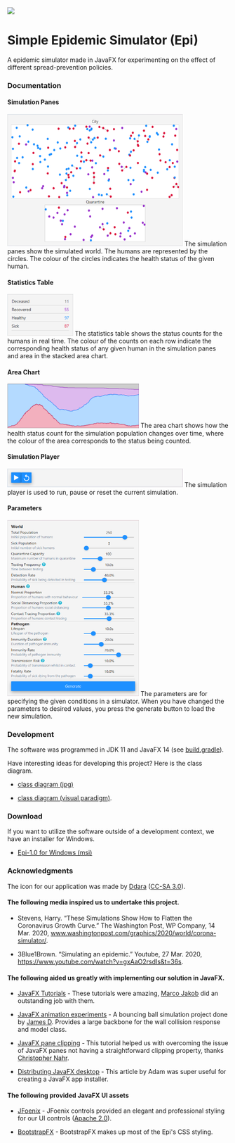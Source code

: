 <img src="https://img.shields.io/github/license/J0HNN7G/EpiSim">

# Simple Epidemic Simulator (Epi)
A epidemic simulator made in JavaFX for experimenting on the effect of different spread-prevention policies.

### Documentation
#### Simulation Panes
<img src="https://github.com/J0HNN7G/EpiSim/blob/master/doc/SimulationPanes.png" width="400" height="300"> 
The simulation panes show the simulated world. The humans are represented by the circles. The colour of the circles indicates the       health status of the given human.

#### Statistics Table 
<img src="https://github.com/J0HNN7G/EpiSim/blob/master/doc/StatisticsTable.png" width="150"> 
The statistics table shows the status counts for the humans in real time. The colour of the counts on each row indicate the corresponding health status of any given human in the simulation panes and area in the stacked area chart.

#### Area Chart
<img src="https://github.com/J0HNN7G/EpiSim/blob/master/doc/AreaChart.png" width="300">
The area chart shows how the health status count for the simulation population changes over time, where the colour of the area corresponds to the status being counted.

#### Simulation Player
<img src="https://github.com/J0HNN7G/EpiSim/blob/master/doc/SimulationPlayer.png" width="400">
The simulation player is used to run, pause or reset the current simulation.

#### Parameters
<img src="https://github.com/J0HNN7G/EpiSim/blob/master/doc/Parameters.png" width="300" height="400">
The parameters are for specifying the given conditions in a simulator. When you have changed the parameters to desired values, you press the generate button to load the new simulation.

### Development 

The software was programmed in JDK 11 and JavaFX 14 (see [build.gradle](https://github.com/J0HNN7G/EpiSim/blob/master/build.gradle)).

Have interesting ideas for developing this project? Here is the class diagram.
- [class diagram (jpg)](https://www.dropbox.com/s/y2o4s7x7vnb244h/Epi%20Class%20Diagram.jpg?dl=1) 

- [class diagram (visual paradigm)](https://www.dropbox.com/s/drcfb5krf6yli4q/Epi%20Class%20Diagram.vpp?dl=1). 

### Download
If you want to utilize the software outside of a development context, we have an installer for Windows.  

- [Epi-1.0 for Windows (msi)](https://www.dropbox.com/s/l94zermzjs9mlfs/Epi-1.0.msi?dl=1)

### Acknowledgments
The icon for our application was made by [Ddara](https://www.iconfinder.com/dDara) ([CC-SA 3.0](https://creativecommons.org/licenses/by-sa/3.0/legalcode)).

#### The following media inspired us to undertake this project.
- Stevens, Harry. “These Simulations Show How to Flatten the Coronavirus Growth Curve.” The Washington Post, WP Company, 14 Mar. 2020, www.washingtonpost.com/graphics/2020/world/corona-simulator/. 

- 3Blue1Brown. “Simulating an epidemic.” Youtube, 27 Mar. 2020, https://www.youtube.com/watch?v=gxAaO2rsdIs&t=36s.

#### The following aided us greatly with implementing our solution in JavaFX.  
- [JavaFX Tutorials](https://code.makery.ch/library/javafx-tutorial/) - These tutorials were amazing, [Marco Jakob](https://code.makery.ch/about/) did an outstanding job with them.

- [JavaFX animation experiments](https://gist.github.com/james-d/8327842) - A bouncing ball simulation project done by [James D](https://gist.github.com/james-d). Provides a large backbone for the wall collision response and model class.

- [JavaFX pane clipping](https://news.kynosarges.org/2016/11/03/javafx-pane-clipping/) - This tutorial helped us with overcoming the issue of JavaFX panes not having a straightforward clipping property, thanks [Christopher Nahr](https://news.kynosarges.org/author/cnahr/).

- [Distributing JavaFX desktop](https://walczak.it/blog/distributing-javafx-desktop-applications-without-requiring-jvm-using-jlink-and-jpackage) - This article by Adam was super useful for creating a JavaFX app installer. 

#### The following provided JavaFX UI assets 
- [JFoenix](http://www.jfoenix.com/) - JFoenix controls provided an elegant and professional styling for our UI controls ([Apache 2.0](http://www.jfoenix.com/documentation.html#License)). 

- [BootstrapFX](https://github.com/kordamp/bootstrapfx) - BootstrapFX makes up most of the Epi's CSS styling.
